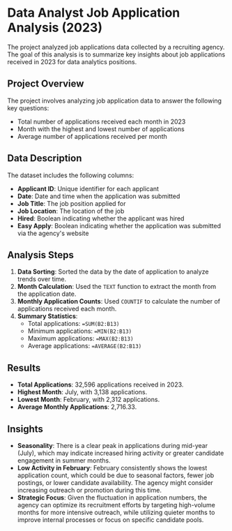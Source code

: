 # Data Analyst Job Application Analysis (2023)

The project analyzed job applications data collected by a recruiting agency. The goal of this analysis is to summarize key insights about job applications received in 2023 for data analytics positions.

## Project Overview

The project involves analyzing job application data to answer the following key questions:
- Total number of applications received each month in 2023
- Month with the highest and lowest number of applications
- Average number of applications received per month

## Data Description

The dataset includes the following columns:
- **Applicant ID**: Unique identifier for each applicant
- **Date**: Date and time when the application was submitted
- **Job Title**: The job position applied for
- **Job Location**: The location of the job
- **Hired**: Boolean indicating whether the applicant was hired
- **Easy Apply**: Boolean indicating whether the application was submitted via the agency's website

## Analysis Steps

1. **Data Sorting**: Sorted the data by the date of application to analyze trends over time.
2. **Month Calculation**: Used the `TEXT` function to extract the month from the application date.
3. **Monthly Application Counts**: Used `COUNTIF` to calculate the number of applications received each month.
4. **Summary Statistics**: 
   - Total applications: `=SUM(B2:B13)`
   - Minimum applications: `=MIN(B2:B13)`
   - Maximum applications: `=MAX(B2:B13)`
   - Average applications: `=AVERAGE(B2:B13)`

## Results

- **Total Applications**: 32,596 applications received in 2023.
- **Highest Month**: July, with 3,138 applications.
- **Lowest Month**: February, with 2,312 applications.
- **Average Monthly Applications**: 2,716.33.

## Insights

- **Seasonality**: There is a clear peak in applications during mid-year (July), which may indicate increased hiring activity or greater candidate engagement in summer months. 
- **Low Activity in February**: February consistently shows the lowest application count, which could be due to seasonal factors, fewer job postings, or lower candidate availability. The agency might consider increasing outreach or promotion during this time.
- **Strategic Focus**: Given the fluctuation in application numbers, the agency can optimize its recruitment efforts by targeting high-volume months for more intensive outreach, while utilizing quieter months to improve internal processes or focus on specific candidate pools.
